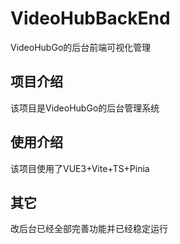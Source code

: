 # VideoHubBackEnd
VideoHubGo的后台前端可视化管理

## 项目介绍
该项目是VideoHubGo的后台管理系统

## 使用介绍
该项目使用了VUE3+Vite+TS+Pinia

## 其它
改后台已经全部完善功能并已经稳定运行
